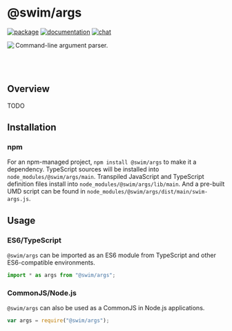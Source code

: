 # @swim/args

[![package](https://img.shields.io/npm/v/@swim/args.svg)](https://www.npmjs.com/package/@swim/args)
[![documentation](https://img.shields.io/badge/doc-TypeDoc-blue.svg)](http://docs.swim.ai/js/latest/modules/_swim_args.html)
[![chat](https://img.shields.io/badge/chat-Gitter-green.svg)](https://gitter.im/swimos/community)

<a href="https://developer.swim.ai"><img src="https://cdn.swim.ai/images/marlin-blue.svg" align="left"></a>

Command-line argument parser.<br><br><br><br>

## Overview

TODO

## Installation

### npm

For an npm-managed project, `npm install @swim/args` to make it a dependency.
TypeScript sources will be installed into `node_modules/@swim/args/main`.
Transpiled JavaScript and TypeScript definition files install into
`node_modules/@swim/args/lib/main`.  And a pre-built UMD script can
be found in `node_modules/@swim/args/dist/main/swim-args.js`.

## Usage

### ES6/TypeScript

`@swim/args` can be imported as an ES6 module from TypeScript and other
ES6-compatible environments.

```typescript
import * as args from "@swim/args";
```

### CommonJS/Node.js

`@swim/args` can also be used as a CommonJS in Node.js applications.

```javascript
var args = require("@swim/args");
```
